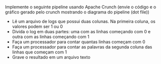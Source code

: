 Implemente o seguinte pipeline usando Apache Crunch (envie o código e o gráfico gerado pelo crunch mostrando o diagrama do pipeline (dot file))

* Lê um arquivo de logs que possui duas colunas. Na primeira coluna, os valores podem ser 1 ou 0
* Divida o log em duas partes: uma com as linhas começando com 0 e outra com as linhas começando com 1
* Faça um processador para contar quantas linhas começam com 0
* Faça um processador para contar as palavras da segunda coluna das linhas que começam com 1
* Grave o resultado em um arquivo texto